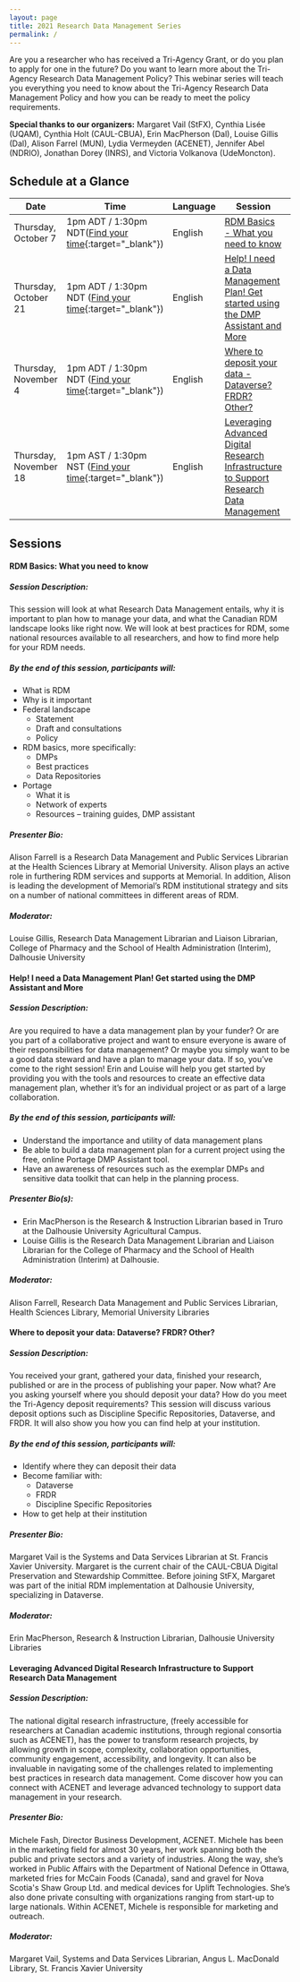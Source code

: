 ```yaml
---
layout: page
title: 2021 Research Data Management Series
permalink: /
---
```

Are you a researcher who has received a Tri-Agency Grant, or do you plan to apply for one in the future? Do you want to learn more about the Tri-Agency Research Data Management Policy? This webinar series will teach you everything you need to know about the Tri-Agency Research Data Management Policy and how you can be ready to meet the policy requirements.

<b>Special thanks to our organizers:</b> Margaret Vail (StFX), Cynthia Lisée (UQAM), Cynthia Holt (CAUL-CBUA), Erin MacPherson (Dal), Louise Gillis (Dal), Alison Farrel (MUN), Lydia Vermeyden (ACENET), Jennifer Abel (NDRIO), Jonathan Dorey (INRS), and Victoria Volkanova (UdeMoncton).

## Schedule at a Glance

| Date | Time | Language | Session | Register |
| ---- | ---- | -------- | ------- | -------- |
| Thursday, October 7 | 1pm ADT / 1:30pm NDT([Find your time](https://dateful.com/time-zone-converter?t=1pm&d=2021-10-07&tz2=Atlantic-Daylight-Time-ADT){:target="_blank"}) | English | [RDM Basics - What you need to know](#basics) | [Register](https://stfx.libcal.com/calendar/caul/rdm-basics){:target="_blank"} |
| Thursday, October 21 | 1pm ADT / 1:30pm NDT ([Find your time](https://dateful.com/time-zone-converter?t=1pm&d=2021-10-21&tz2=Atlantic-Daylight-Time-ADT){:target="_blank"}) | English | [Help! I need a Data Management Plan! Get started using the DMP Assistant and More](#dmp) | [Register](https://stfx.libcal.com/calendar/caul/dmp){:target="_blank"} |
| Thursday, November 4 | 1pm ADT / 1:30pm NDT ([Find your time](https://dateful.com/time-zone-converter?t=1pm&d=2021-11-04&tz2=Atlantic-Daylight-Time-ADT){:target="_blank"}) | English | [Where to deposit your data - Dataverse? FRDR? Other?](#dataverse) | [Register](https://stfx.libcal.com/calendar/caul/deposit){:target="_blank"} |
| Thursday, November 18 | 1pm AST / 1:30pm NST ([Find your time](https://dateful.com/time-zone-converter?t=12pm&d=2021-11-18&tz2=Atlantic-Standard-Time-AST){:target="_blank"}) | English | [Leveraging Advanced Digital Research Infrastructure to Support Research Data Management](#cc) | [Register](https://stfx.libcal.com/calendar/caul/acenet){:target="_blank"} |

## Sessions

#### <a id="basics"></a>RDM Basics: What you need to know

##### Session Description:  
This session will look at what Research Data Management entails, why it is important to plan how to manage your data, and what the Canadian RDM landscape looks like right now. We will look at best practices for RDM, some national resources available to all researchers, and how to find more help for your RDM needs. 

##### By the end of this session, participants will: 
- What is RDM
- Why is it important
- Federal landscape
    - Statement
     - Draft and consultations
    - Policy 
- RDM basics, more specifically:
    - DMPs
    - Best practices
    - Data Repositories
- Portage
    - What it is
    - Network of experts
    - Resources – training guides, DMP assistant 

##### Presenter Bio:
Alison Farrell is a Research Data Management and Public Services Librarian at the Health Sciences Library at Memorial University. Alison plays an active role in furthering RDM services and supports at Memorial. In addition, Alison is leading the development of Memorial’s RDM institutional strategy and sits on a number of national committees in different areas of RDM.

##### Moderator: 
Louise Gillis, Research Data Management Librarian and Liaison Librarian, College of Pharmacy and the School of Health Administration (Interim), Dalhousie University

#### <a id="dmp"></a>Help! I need a Data Management Plan! Get started using the DMP Assistant and More

##### Session Description:  
Are you required to have a data management plan by your funder? Or are you part of a collaborative project and want to ensure everyone is aware of their responsibilities for data management? Or maybe you simply want to be a good data steward and have a plan to manage your data. If so, you’ve come to the right session! Erin and Louise will help you get started by providing you with the tools and resources to create an effective data management plan, whether it’s for an individual project or as part of a large collaboration.  

##### By the end of this session, participants will: 
+ Understand the importance and utility of data management plans 
+ Be able to build a data management plan for a current project using the free, online Portage DMP Assistant tool.  
+ Have an awareness of resources such as the exemplar DMPs and sensitive data toolkit that can help in the planning process.  

##### Presenter Bio(s): 
+ Erin MacPherson is the Research & Instruction Librarian based in Truro at the Dalhousie University Agricultural Campus.   
+ Louise Gillis is the Research Data Management Librarian and Liaison Librarian for the College of Pharmacy and the School of Health Administration (Interim) at Dalhousie.

##### Moderator: 
Alison Farrell, Research Data Management and Public Services Librarian, Health Sciences Library, Memorial University Libraries

#### <a id="dataverse"></a>Where to deposit your data: Dataverse? FRDR? Other?

##### Session Description:
You received your grant, gathered your data, finished your research, published or are in the process of publishing your paper. Now what? Are you asking yourself where you should deposit your data? How do you meet the Tri-Agency deposit requirements? This session will discuss various deposit options such as Discipline Specific Repositories, Dataverse, and FRDR. It will also show you how you can find help at your institution.

##### By the end of this session, participants will: 
- Identify where they can deposit their data
- Become familiar with:
    - Dataverse
    - FRDR
    - Discipline Specific Repositories
- How to get help at their institution

##### Presenter Bio:
Margaret Vail is the Systems and Data Services Librarian at St. Francis Xavier University. Margaret is the current chair of the CAUL-CBUA Digital Preservation and Stewardship Committee. Before joining StFX, Margaret was part of the initial RDM implementation at Dalhousie University, specializing in Dataverse.

##### Moderator: 
Erin MacPherson, Research & Instruction Librarian, Dalhousie University Libraries

#### <a id="cc"></a>Leveraging Advanced Digital Research Infrastructure to Support Research Data Management

##### Session Description:  
The national digital research infrastructure, (freely accessible for researchers at Canadian academic institutions, through regional consortia such as ACENET), has the power to transform research projects, by allowing growth in scope, complexity, collaboration opportunities, community engagement, accessibility, and longevity. It can also be invaluable in navigating some of the challenges related to implementing best practices in research data management. Come discover how you can connect with ACENET and leverage advanced technology to support data management in your research.

##### Presenter Bio:
Michele Fash, Director Business Development, ACENET. Michele has been in the marketing field for almost 30 years, her work spanning both the public and private sectors and a variety of industries. Along the way, she’s worked in Public Affairs with the Department of National Defence in Ottawa, marketed fries for McCain Foods (Canada), sand and gravel for Nova Scotia's Shaw Group Ltd. and medical devices for Uplift Technologies. She’s also done private consulting with organizations ranging from start-up to large nationals. Within ACENET, Michele is responsible for marketing and outreach.

##### Moderator: 
Margaret Vail, Systems and Data Services Librarian, Angus L. MacDonald Library, St. Francis Xavier University
